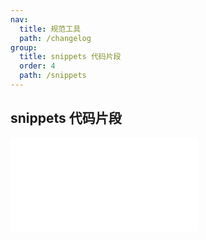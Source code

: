 ```yaml
---
nav:
  title: 规范工具
  path: /changelog
group:
  title: snippets 代码片段
  order: 4
  path: /snippets
---
```


## snippets 代码片段

<embed src="../README.md"></embed>

<!-- <code src="./index.tsx" /> -->

